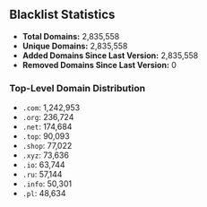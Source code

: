 ## Blacklist Statistics

- **Total Domains:** 2,835,558
- **Unique Domains:** 2,835,558
- **Added Domains Since Last Version:** 2,835,558
- **Removed Domains Since Last Version:** 0

### Top-Level Domain Distribution

-  `.com`: 1,242,953
-  `.org`: 236,724
-  `.net`: 174,684
-  `.top`: 90,093
-  `.shop`: 77,022
-  `.xyz`: 73,636
-  `.io`: 63,744
-  `.ru`: 57,144
-  `.info`: 50,301
-  `.pl`: 48,634
